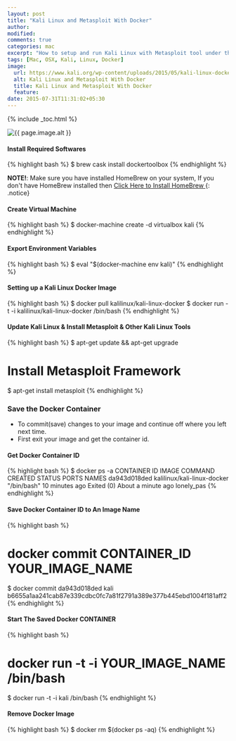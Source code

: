```yaml
---
layout: post
title: "Kali Linux and Metasploit With Docker"
author:
modified:
comments: true
categories: mac
excerpt: "How to setup and run Kali Linux with Metasploit tool under the Mac OS X"
tags: [Mac, OSX, Kali, Linux, Docker]
image:
  url: https://www.kali.org/wp-content/uploads/2015/05/kali-linux-docker-images-798x284.png
  alt: Kali Linux and Metasploit With Docker
  title: Kali Linux and Metasploit With Docker
  feature:
date: 2015-07-31T11:31:02+05:30
---
```


{% include _toc.html %}

<img src="{{ page.image.url }}" alt="{{ page.image.alt }}" title="{{ page.image.title }}">

#### Install Required Softwares
{% highlight bash %}
$ brew cask install dockertoolbox
{% endhighlight %}

**NOTE!**: Make sure you have installed HomeBrew on your system,
If you don't have HomeBrew installed then <a href="/mac/things-to-do-after-installing-mac-os-x/#install-homebrew"> Click Here to Install HomeBrew </a>
{: .notice}

#### Create Virtual Machine
{% highlight bash %}
$ docker-machine create -d virtualbox kali
{% endhighlight %}

#### Export Environment Variables
{% highlight bash %}
$ eval "$(docker-machine env kali)"
{% endhighlight %}

#### Setting up a Kali Linux Docker Image
{% highlight bash %}
$ docker pull kalilinux/kali-linux-docker
$ docker run -t -i kalilinux/kali-linux-docker /bin/bash
{% endhighlight %}

#### Update Kali Linux & Install Metasploit & Other Kali Linux Tools
{% highlight bash %}
$ apt-get update && apt-get upgrade

# Install Metasploit Framework
$ apt-get install metasploit
{% endhighlight %}


### Save the Docker Container
* To commit(save) changes to your image and continue off where you left next time.
* First exit your image and get the container id.

#### Get Docker Container ID
{% highlight bash %}
$ docker ps -a
CONTAINER ID        IMAGE                         COMMAND             CREATED             STATUS                          PORTS               NAMES
da943d018ded        kalilinux/kali-linux-docker   "/bin/bash"         10 minutes ago      Exited (0) About a minute ago                       lonely_pas
{% endhighlight %}

#### Save Docker Container ID to An Image Name
{% highlight bash %}
# docker commit CONTAINER_ID YOUR_IMAGE_NAME
$ docker commit da943d018ded kali
b6655a1aa241cab87e339cdbc0fc7a81f2791a389e377b445ebd1004f181aff2
{% endhighlight %}

#### Start The Saved Docker CONTAINER
{% highlight bash %}
# docker run -t -i YOUR_IMAGE_NAME /bin/bash
$ docker run -t -i kali /bin/bash
{% endhighlight %}

#### Remove Docker Image
{% highlight bash %}
$ docker rm $(docker ps -aq)
{% endhighlight %}

